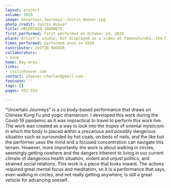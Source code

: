 ```yaml
---
layout: project
volume: 2020
image: Uncertain_Journeys--Justin_Hoover.jpg
photo_credit: Justin Hoover
title: UNCERTAIN JOURNEYS
first_performed: first performed on October 24, 2020
place: Artist's studio, but displayed as a video at Yamanohiroba, The Mountain Plaza,  Japan
times_performed: performed once in 2020
contributor: JUSTIN HOOVER
collaborators:
- none
home: Bay Area
links:
- justinhoover.com
contact: jhoover.charles@gmail.com
footnote: ''
tags: []
pages: 552-553

---
```


"Uncertain Journeys" is a co body-based performance that draws on Chinese Kung Fu and yogic shamanism. I developed this work during the Covid-19 pandemic as it was impractical to travel to perform this work live. The work was created as a way to look into the tropes of oriental mysticism in which the body is placed within a precarious and possibly dangerous situation such as surrounded by hot coals, on beds of nails, and the like but the performer uses the mind and a focused concentration can navigate this terrain. However, more importantly the work is about walking in circles, seemingly getting nowhere and the dangers inherent to living in our current climate of dangerous health situation, violent and unjust politics, and strained social relations. This work is a piece that looks inward. The actions required great mental focus and meditation, so it is a performance that says, even walking in circles, and not really getting anywhere, is still a great vehicle for advancing oneself.
